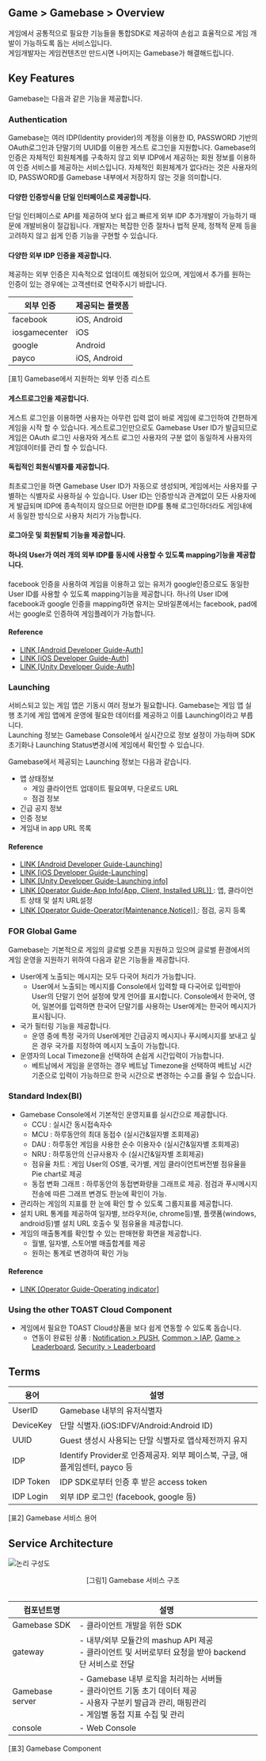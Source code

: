 ## Game > Gamebase > Overview

게임에서 공통적으로 필요한 기능들을 통합SDK로 제공하여 손쉽고 효율적으로 게임 개발이 가능하도록 돕는 서비스입니다.<br>
게임개발자는 게임컨텐츠만 만드시면 나머지는 Gamebase가 해결해드립니다.

## Key Features

Gamebase는 다음과 같은 기능을 제공합니다.

### Authentication

Gamebase는 여러 IDP(Identity provider)의 계정을 이용한 ID, PASSWORD 기반의 OAuth로그인과 단말기의 UUID를 이용한 게스트 로그인을 지원합니다. Gamebase의 인증은 자체적인 회원체계를 구축하지 않고 외부 IDP에서 제공하는 회원 정보를 이용하여 인증 서비스를 제공하는 서비스입니다. 자체적인 회원체계가 없다라는 것은 사용자의 ID, PASSWORD를 Gamebase 내부에서 저장하지 않는 것을 의미합니다.

#### 다양한 인증방식을 단일 인터페이스로 제공합니다. <br/>

단일 인터페이스로 API를 제공하여 보다 쉽고 빠르게 외부 IDP 추가개발이 가능하기 때문에 개발비용이 절갑됩니다. 개발자는 복잡한 인증 절차나 법적 문제, 정책적 문제 등을 고려하지 않고 쉽게 인증 기능을 구현할 수 있습니다.

#### 다양한 외부 IDP 인증을 제공합니다. <br/> 

제공하는 외부 인증은 지속적으로 업데이트 예정되어 있으며, 게임에서 추가를 원하는 인증이 있는 경우에는 고객센터로 연락주시기 바랍니다.<br/>


| 외부 인증 | 제공되는 플랫폼 |
|--------|--------|
| facebook       | iOS, Android        |
| iosgamecenter | iOS        |
| google      | Android        |
| payco       | iOS, Android        |

[표1] Gamebase에서 지원하는 외부 인증 리스트<br/>

#### 게스트로그인을 제공합니다. 

게스트 로그인을 이용하면 사용자는 아무런 입력 없이 바로 게임에 로그인하여 간편하게 게임을 시작 할 수 있습니다. 게스트로그인만으로도 Gamebase User ID가 발급되므로 게임은 OAuth 로그인 사용자와 게스트 로그인 사용자의 구분 없이 동일하게 사용자의 게임데이터를 관리 할 수 있습니다.<br/>

#### 독립적인 회원식별자를 제공합니다. <br/>

최초로그인을 하면 Gamebase User ID가 자동으로 생성되며, 게임에서는 사용자를 구별하는 식별자로 사용하실 수 있습니다. User ID는 인증방식과 관계없이 모든 사용자에게 발급되며 IDP에 종속적이지 않으므로 어떤한 IDP를 통해 로그인하더라도 게임내에서 동일한 방식으로 사용자 처리가 가능합니다.<br/>

#### 로그아웃 및 회원탈퇴 기능을 제공합니다.<br/>

#### 하나의 User가 여러 개의 외부 IDP를 동시에 사용할 수 있도록 mapping기능을 제공합니다.<br/>
facebook 인증을 사용하여 게임을 이용하고 있는 유저가 google인증으로도 동일한 User ID를 사용할 수 있도록 mapping기능을 제공합니다. 하나의 User ID에 facebook과 google 인증을 mapping하면 유저는 모바일폰에서는 facebook, pad에서는 google로 인증하여 게임플레이가 가능합니다.

#### Reference

* [LINK [Android Developer Guide-Auth] ](./aos-authentication)
* [LINK [iOS Developer Guide-Auth] ](./ios-authentication)
* [LINK [Unity Developer Guide-Auth] ](./unity-authentication)

### Launching

서비스되고 있는 게임 앱은 기동시 여러 정보가 필요합니다. Gamebase는 게임 앱 실행 초기에 게임 앱에게 운영에 필요한 데이터를 제공하고 이를 Launching이라고 부릅니다. <br/>
Launching 정보는 Gamebase Console에서 실시간으로 정보 설정이 가능하며 SDK 초기화나 Launching Status변경시에 게임에서 확인할 수 있습니다.<br/>

Gamebase에서 제공되는 Launching 정보는 다음과 같습니다.

* 앱 상태정보
	* 게임 클라이언트 업데이트 필요여부, 다운로드 URL
	* 점검 정보
* 긴급 공지 정보
* 인증 정보
* 게임내 in app URL 목록

#### Reference

* [LINK [Android Developer Guide-Launching] ](./aos-initialization/#launching-status)
* [LINK [iOS Developer Guide-Launching] ](./ios-initialization/#launching-status)
* [LINK [Unity Developer Guide-Launching info] ](./unity-initialization/#launching-informations)
* [LINK [Operator Guide-App Info(App, Client, Installed URL)] ](./app) : 앱, 클라이언트 상태 및 설치 URL설정
* [LINK [Operator Guide-Operator(Maintenance,Notice)] ](./operation) : 점검, 공지 등록


### FOR Global Game

Gamebase는 기본적으로 게임의 글로벌 오픈을 지원하고 있으며 글로벌 환경에서의 게임 운영을 지원하기 위하여 다음과 같은 기능들을 제공합니다.

* User에게 노출되는 메시지는 모두 다국어 처리가 가능합니다.
	* User에서 노출되는 메시지를 Console에서 입력할 때 다국어로 입력받아 User의 단말기 언어 설정에 맞게 언어를 표시합니다. Console에서 한국어, 영어, 일본어를 입력하면 한국어 단말기를 사용하는 User에게는 한국어 메시지가 표시됩니다.
* 국가 필터링 기능을 제공합니다.
	* 운영 중에 특정 국가의 User에게만 긴급공지 메시지나 푸시메시지를 보내고 싶은 경우 국가를 지정하여 메시지 노출이 가능합니다. 
* 운영자의 Local Timezone을 선택하여 손쉽게 시간입력이 가능합니다.
	* 베트남에서 게임을 운영하는 경우 베트남 Timezone을 선택하여 베트남 시간 기준으로 입력이 가능하므로 한국 시간으로 변경하는 수고를 줄일 수 있습니다.

### Standard Index(BI)

* Gamebase Console에서 기본적인 운영지표를 실시간으로 제공합니다.
	* CCU : 실시간 동시접속자수
	* MCU : 하루동안의 최대 동접수 (실시간&일자별 조회제공)
	* DAU : 하루동안 게임을 사용한 순수 이용자수 (실시간&일자별 조회제공)
	* NRU : 하루동안의 신규사용자 수 (실시간&일자별 조회제공)
	* 점유율 차트 : 게임 User의 OS별, 국가별, 게임 클라이언트버전별 점유율을 Pie chart로 제공
	* 동접 변화 그래프 : 하루동안의 동접변화량을 그래프로 제공. 점검과 푸시메시지 전송에 따른 그래프 변경도 한눈에 확인이 가능.
* 관리하는 게임의 지표를 한 눈에 확인 할 수 있도록 그룹지표를 제공합니다.
* 설치 URL 통계를 제공하여 일자별, 브라우저(ie, chrome등)별, 플랫폼(windows, android등)별 설치 URL 호출수 및 점유율을 제공합니다.
* 게임의 매출통계를 확인할 수 있는 판매현황 화면을 제공합니다.
	* 월별, 일자별, 스토어별 매출합계를 제공
	* 원하는 통계로 변경하여 확인 가능

#### Reference

* [LINK [Operator Guide-Operating indicator] ](./operating-indicator) 

### Using the other TOAST Cloud Component

* 게임에서 필요한 TOAST Cloud상품을 보다 쉽게 연동할 수 있도록 돕습니다.
	* 연동이 완료된 상품 :  [Notification > PUSH](http://cloud.toast.com/service/notification), [Common > IAP](http://cloud.toast.com/service/iap), [Game > Leaderboard](http://cloud.toast.com/service/leaderboard), [Security > Leaderboard](https://cloud.toast.com/service/security)



## Terms

| 용어 | 설명 |
|--------|--------|
| UserID      | Gamebase 내부의 유저식별자       |
| DeviceKey      | 단말 식별자.(iOS:IDFV/Android:Android ID)       |
| UUID      | Guest 생성시 사용되는 단말 식별자로 앱삭제전까지 유지      |
| IDP       | Identify Provider로 인증제공자. 외부 페이스북, 구글, 애플게임센터, payco 등       |
| IDP Token      | IDP SDK로부터 인증 후 받은 access token       |
| IDP Login      | 외부 IDP 로그인 (facebook, google 등)       |

[표2] Gamebase 서비스 용어

## Service Architecture

![논리 구성도](http://static.toastoven.net/prod_gamebase/Overview/img_logical_1.0.png)
<center>[그림1] Gamebase 서비스 구조</center>
<br>

| 컴포넌트명 | 설명 |
| --- | --- |
| Gamebase SDK | - 클라이언트 개발을 위한 SDK |
| gateway | - 내부/외부 모듈간의 mashup API 제공 <br>- 클라이언트 및 서버로부터 요청을 받아 backend 단 서비스로 전달 |
| Gamebase server | - Gamebase 내부 로직을 처리하는 서버들 <br>- 클라이언트 기동 초기 데이터 제공 <br>- 사용자 구분키 발급과 관리, 매핑관리 <br>- 게임별 동접 지표 수집 및 관리 |
| console | - Web Console |

[표3] Gamebase Component




























